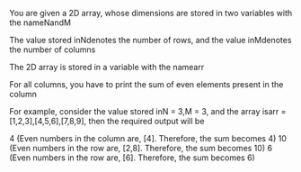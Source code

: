 You are given a 2D array, whose dimensions are stored in two variables with the nameNandM

The value stored inNdenotes the number of rows, and the value inMdenotes the number of columns

The 2D array is stored in a variable with the namearr

For all columns, you have to print the sum of even elements present in the column

For example, consider the value stored inN = 3,M = 3, and the array isarr = [1,2,3],[4,5,6],[7,8,9], then the required output will be

4  (Even numbers in the column are, [4]. Therefore, the sum becomes 4)
10 (Even numbers in the row are, [2,8]. Therefore, the sum becomes 10) 
6  (Even numbers in the row are, [6]. Therefore, the sum becomes 6)
